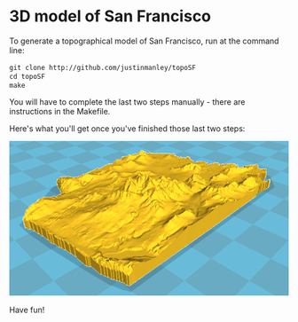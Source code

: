 3D model of San Francisco
=========================

To generate a topographical model of San Francisco, run at the command line:

```
git clone http://github.com/justinmanley/topoSF
cd topoSF
make
```

You will have to complete the last two steps manually - there are instructions
in the Makefile.

Here's what you'll get once you've finished those last two steps:

![Rendering of San Francisco model](./san-francisco-model.png)

Have fun!
